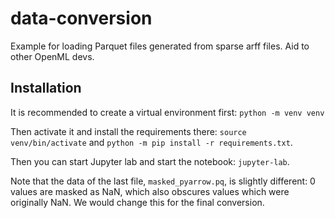 # data-conversion
Example for loading Parquet files generated from sparse arff files. Aid to other OpenML devs.

## Installation
It is recommended to create a virtual environment first: `python -m venv venv`

Then activate it and install the requirements there: `source venv/bin/activate` and `python -m pip install -r requirements.txt`.

Then you can start Jupyter lab and start the notebook: `jupyter-lab`.

Note that the data of the last file, `masked_pyarrow.pq`, is slightly different: 0 values are masked as NaN, which also obscures values which were originally NaN. We would change this for the final conversion.
